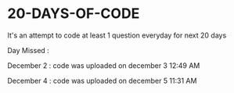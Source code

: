 # 20-DAYS-OF-CODE
It's an attempt to code at least 1 question everyday for next 20 days

Day Missed :


December 2 : code was uploaded on december 3 12:49 AM




December 4 : code was uploaded on december 5 11:31 AM
